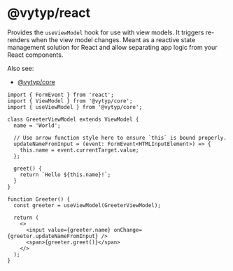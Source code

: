 # @vytyp/react

Provides the `useViewModel` hook for use with view models. It triggers re-renders when the view model changes. Meant as a reactive state management solution for React and allow separating app logic from your React components.

Also see:

- [@vytyp/core](https://npmjs.org/package/@vytyp/core)

```tsx
import { FormEvent } from 'react';
import { ViewModel } from '@vytyp/core';
import { useViewModel } from '@vytyp/core';

class GreeterViewModel extends ViewModel {
  name = 'World';

  // Use arrow function style here to ensure `this` is bound properly.
  updateNameFromInput = (event: FormEvent<HTMLInputElement>) => {
    this.name = event.currentTarget.value;
  };

  greet() {
    return `Hello ${this.name}!`;
  }
}

function Greeter() {
  const greeter = useViewModel(GreeterViewModel);

  return (
    <>
      <input value={greeter.name} onChange={greeter.updateNameFromInput} />
      <span>{greeter.greet()}</span>
    </>
  );
}
```
